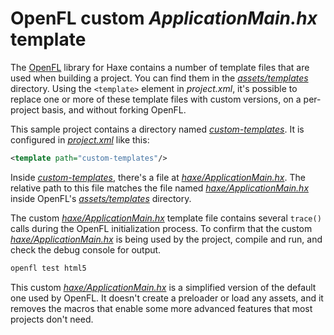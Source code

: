 # OpenFL custom _ApplicationMain.hx_ template

The [OpenFL](https://openfl.org) library for Haxe contains a number of template files that are used when building a project. You can find them in the [_assets/templates_](https://github.com/openfl/openfl/tree/develop/assets/templates) directory. Using the `<template>` element in _project.xml_, it's possible to replace one or more of these template files with custom versions, on a per-project basis, and without forking OpenFL.

This sample project contains a directory named [_custom-templates_](https://github.com/joshtynjala/openfl-custom-app-main-sample/tree/main/custom-templates). It is configured in [_project.xml_](https://github.com/joshtynjala/openfl-custom-app-main-sample/tree/main/project.xml) like this:

```xml
<template path="custom-templates"/>
```

Inside [_custom-templates_](https://github.com/joshtynjala/openfl-custom-app-main-sample/tree/main/custom-templates), there's a file at [_haxe/ApplicationMain.hx_](https://github.com/joshtynjala/openfl-custom-app-main-sample/tree/main/custom-templates/haxe/ApplicationMain.hx). The relative path to this file matches the file named [_haxe/ApplicationMain.hx_](https://github.com/openfl/openfl/tree/develop/assets/templates/haxe/ApplicationMain.hx) inside OpenFL's [_assets/templates_](https://github.com/openfl/openfl/tree/develop/assets/templates) directory.

The custom [_haxe/ApplicationMain.hx_](https://github.com/joshtynjala/openfl-custom-app-main-sample/tree/main/custom-templates/haxe/ApplicationMain.hx) template file contains several `trace()` calls during the OpenFL initialization process. To confirm that the custom [_haxe/ApplicationMain.hx_](https://github.com/joshtynjala/openfl-custom-app-main-sample/tree/main/custom-templates/haxe/ApplicationMain.hx) is being used by the project, compile and run, and check the debug console for output.

```sh
openfl test html5
```

This custom [_haxe/ApplicationMain.hx_](https://github.com/joshtynjala/openfl-custom-app-main-sample/tree/main/custom-templates/haxe/ApplicationMain.hx) is a simplified version of the default one used by OpenFL. It doesn't create a preloader or load any assets, and it removes the macros that enable some more advanced features that most projects don't need.
